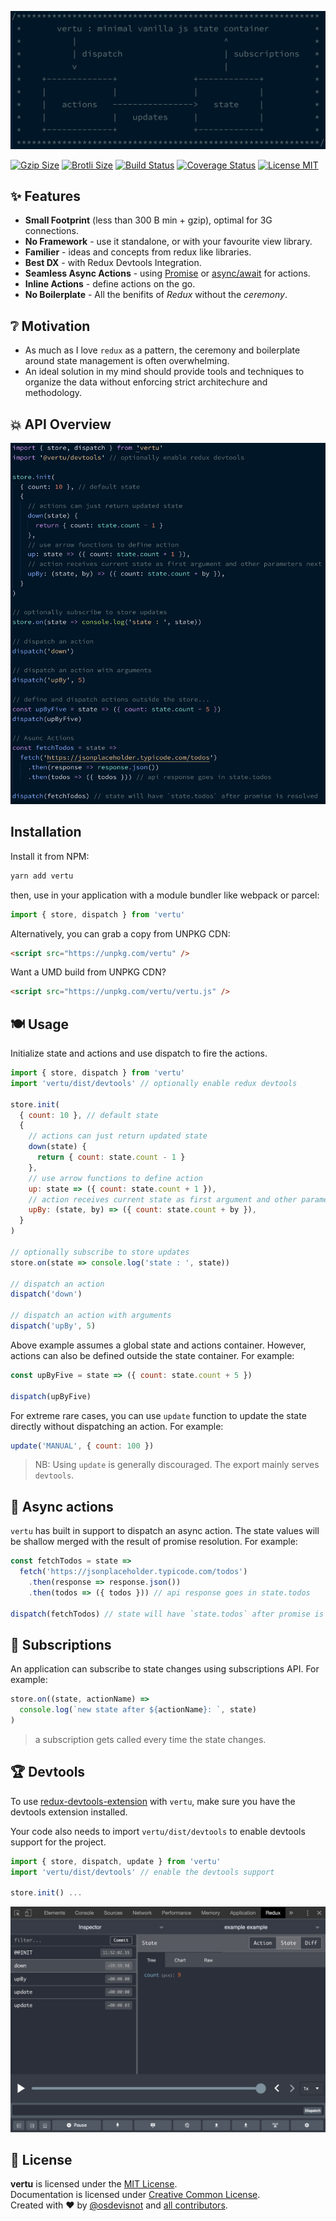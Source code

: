 ![](docs/vertu.png)

[![Gzip Size](https://img.badgesize.io/https://unpkg.com/vertu?compression=gzip)](https://unpkg.com/vertu)
[![Brotli Size](https://img.badgesize.io/https://unpkg.com/vertu?compression=brotli)](https://unpkg.com/vertu)
[![Build Status](https://travis-ci.org/osdevisnot/vertu.svg?branch=master)](https://travis-ci.org/osdevisnot/vertu)
[![Coverage Status](https://coveralls.io/repos/github/osdevisnot/vertu/badge.svg?branch=master)](https://coveralls.io/github/osdevisnot/vertu?branch=master)
[![License MIT](https://img.shields.io/badge/License-MIT-blue.svg)](https://opensource.org/licenses/MIT)

## :sparkles: Features

- **Small Footprint** (less than 300 B min + gzip), optimal for 3G connections.
- **No Framework** - use it standalone, or with your favourite view library.
- **Familier** - ideas and concepts from redux like libraries.
- **Best DX** - with Redux Devtools Integration.
- **Seamless Async Actions** - using [Promise](https://developer.mozilla.org/en-US/docs/Web/JavaScript/Reference/Global_Objects/Promise) or [async/await](https://javascript.info/async-await) for actions.
- **Inline Actions** - define actions on the go.
- **No Boilerplate** - All the benifits of _Redux_ without the _ceremony_.

## :grey_question: Motivation

- As much as I love `redux` as a pattern, the ceremony and boilerplate around state management is often overwhelming.
- An ideal solution in my mind should provide tools and techniques to organize the data without enforcing strict architechure and methodology.

## :boom: API Overview

![](docs/code.png)

## Installation

Install it from NPM:

```bash
yarn add vertu
```

then, use in your application with a module bundler like webpack or parcel:

```js
import { store, dispatch } from 'vertu'
```

Alternatively, you can grab a copy from UNPKG CDN:

```html
<script src="https://unpkg.com/vertu" />
```

Want a UMD build from UNPKG CDN?

```html
<script src="https://unpkg.com/vertu/vertu.js" />
```

## :plate_with_cutlery: Usage

Initialize state and actions and use dispatch to fire the actions.

```js
import { store, dispatch } from 'vertu'
import 'vertu/dist/devtools' // optionally enable redux devtools

store.init(
  { count: 10 }, // default state
  {
    // actions can just return updated state
    down(state) {
      return { count: state.count - 1 }
    },
    // use arrow functions to define action
    up: state => ({ count: state.count + 1 }),
    // action receives current state as first argument and other parameters next
    upBy: (state, by) => ({ count: state.count + by }),
  }
)

// optionally subscribe to store updates
store.on(state => console.log('state : ', state))

// dispatch an action
dispatch('down')

// dispatch an action with arguments
dispatch('upBy', 5)
```

Above example assumes a global state and actions container. However, actions can also be defined outside the state container. For example:

```js
const upByFive = state => ({ count: state.count + 5 })

dispatch(upByFive)
```

For extreme rare cases, you can use `update` function to update the state directly without dispatching an action. For example:

```js
update('MANUAL', { count: 100 })
```

> NB: Using `update` is generally discouraged. The export mainly serves `devtools`.

## :muscle: Async actions

`vertu` has built in support to dispatch an async action. The state values will be shallow merged with the result of promise resolution. For example:

```js
const fetchTodos = state =>
  fetch('https://jsonplaceholder.typicode.com/todos')
    .then(response => response.json())
    .then(todos => ({ todos })) // api response goes in state.todos

dispatch(fetchTodos) // state will have `state.todos` after promise is resolved
```

## :telescope: Subscriptions

An application can subscribe to state changes using subscriptions API. For example:

```js
store.on((state, actionName) =>
  console.log(`new state after ${actionName}: `, state)
)
```

> a subscription gets called every time the state changes.

## :trophy: Devtools

To use [redux-devtools-extension](https://github.com/zalmoxisus/redux-devtools-extension) with `vertu`, make sure you have the devtools extension installed.

Your code also needs to import `vertu/dist/devtools` to enable devtools support for the project.

```js
import { store, dispatch, update } from 'vertu'
import 'vertu/dist/devtools' // enable the devtools support

store.init() ...
```

![](docs/devtools.png)

## :clinking_glasses: License

**vertu** is licensed under the [MIT License](http://opensource.org/licenses/MIT).<br>
Documentation is licensed under [Creative Common License](http://creativecommons.org/licenses/by/4.0/).<br>
Created with ♥ by [@osdevisnot](https://github.com/osdevisnot) and [all contributors](https://github.com/vertu/graphs/contributors).
